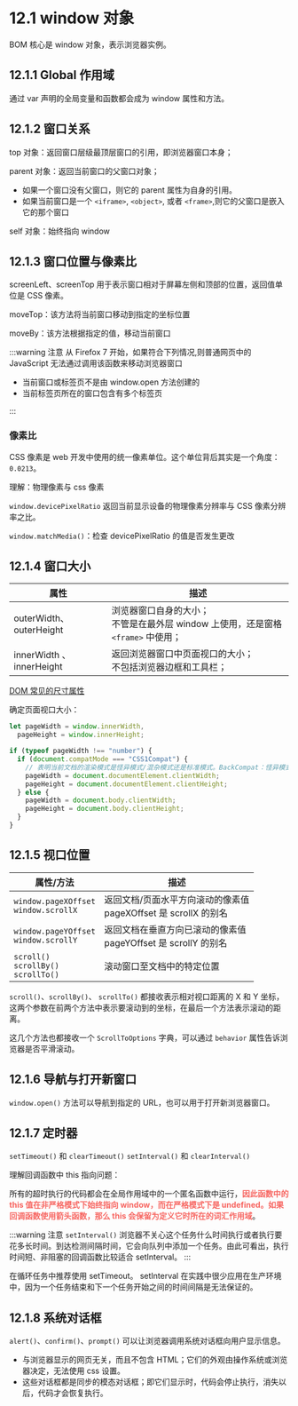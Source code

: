 # 12.1 window 对象

BOM 核心是 window 对象，表示浏览器实例。

## 12.1.1 Global 作用域

通过 var 声明的全局变量和函数都会成为 window 属性和方法。

## 12.1.2 窗口关系

top 对象：返回窗口层级最顶层窗口的引用，即浏览器窗口本身；

parent 对象：返回当前窗口的父窗口对象；

- 如果一个窗口没有父窗口，则它的 parent 属性为自身的引用。
- 如果当前窗口是一个 `<iframe>`, `<object>`, 或者 `<frame>`,则它的父窗口是嵌入它的那个窗口

self 对象：始终指向 window

## 12.1.3 窗口位置与像素比

screenLeft、screenTop 用于表示窗口相对于屏幕左侧和顶部的位置，返回值单位是 CSS 像素。

moveTop：该方法将当前窗口移动到指定的坐标位置

moveBy：该方法根据指定的值，移动当前窗口

:::warning 注意
从 Firefox 7 开始，如果符合下列情况,则普通网页中的 JavaScript 无法通过调用该函数来移动浏览器窗口

- 当前窗口或标签页不是由 window.open 方法创建的
- 当前标签页所在的窗口包含有多个标签页

:::

### 像素比

CSS 像素是 web 开发中使用的统一像素单位。这个单位背后其实是一个角度：`0.0213`。

理解：物理像素与 css 像素

`window.devicePixelRatio` 返回当前显示设备的物理像素分辨率与 CSS 像素分辨率之比。

`window.matchMedia()`：检查 devicePixelRatio 的值是否发生更改

## 12.1.4 窗口大小

| 属性                     | 描述                                                                                  |
| ------------------------ | ------------------------------------------------------------------------------------- |
| outerWidth、outerHeight  | 浏览器窗口自身的大小； <br/>不管是在最外层 window 上使用，还是窗格 `<frame>` 中使用； |
| innerWidth 、innerHeight | 返回浏览器窗口中页面视口的大小；<br/> 不包括浏览器边框和工具栏；                      |

[DOM 常见的尺寸属性](/javascript-technic/dom-size.html)

确定页面视口大小：

```js
let pageWidth = window.innerWidth,
  pageHeight = window.innerHeight;

if (typeof pageWidth !== "number") {
  if (document.compatMode === "CSS1Compat") {
    // 表明当前文档的渲染模式是怪异模式/混杂模式还是标准模式。BackCompat：怪异模式，CSS1Compat：标准模式
    pageWidth = document.documentElement.clientWidth;
    pageHeight = document.documentElement.clientHeight;
  } else {
    pageWidth = document.body.clientWidth;
    pageHeight = document.body.clientHeight;
  }
}
```

## 12.1.5 视口位置

| 属性/方法                                        | 描述                                                                  |
| ------------------------------------------------ | --------------------------------------------------------------------- |
| `window.pageXOffset` <br/> `window.scrollX`      | 返回文档/页面水平方向滚动的像素值 <br/> pageXOffset 是 scrollX 的别名 |
| `window.pageYOffset` <br/> `window.scrollY`      | 返回文档在垂直方向已滚动的像素值 <br/> pageYOffset 是 scrollY 的别名  |
| `scroll()` <br/> `scrollBy()` <br/> `scrollTo()` | 滚动窗口至文档中的特定位置                                            |

`scroll()`、`scrollBy()`、 `scrollTo()` 都接收表示相对视口距离的 X 和 Y 坐标，这两个参数在前两个方法中表示要滚动到的坐标，在最后一个方法表示滚动的距离。

这几个方法也都接收一个 `ScrollToOptions` 字典，可以通过 `behavior` 属性告诉浏览器是否平滑滚动。

## 12.1.6 导航与打开新窗口

`window.open()` 方法可以导航到指定的 URL，也可以用于打开新浏览器窗口。

## 12.1.7 定时器

`setTimeout()` 和 `clearTimeout()`
`setInterval()` 和 `clearInterval()`

理解回调函数中 this 指向问题：

所有的超时执行的代码都会在全局作用域中的一个匿名函数中运行，<font color="#F76560">**因此函数中的 this 值在非严格模式下始终指向 window，而在严格模式下是 undefined。如果回调函数使用箭头函数，那么 this 会保留为定义它时所在的词汇作用域**</font>。

:::warning 注意
`setInterval()` 浏览器不关心这个任务什么时间执行或者执行要花多长时间。到达检测间隔时间，它会向队列中添加一个任务。由此可看出，执行时间短、非阻塞的回调函数比较适合 setInterval。
:::

在循环任务中推荐使用 setTimeout。 setInterval 在实践中很少应用在生产环境中，因为一个任务结束和下一个任务开始之间的时间间隔是无法保证的。

## 12.1.8 系统对话框

`alert()`、`confirm()`、`prompt()` 可以让浏览器调用系统对话框向用户显示信息。

- 与浏览器显示的网页无关，而且不包含 HTML；它们的外观由操作系统或浏览器决定，无法使用 css 设置。
- 这些对话框都是同步的模态对话框；即它们显示时，代码会停止执行，消失以后，代码才会恢复执行。
